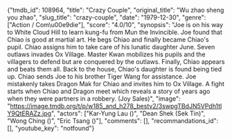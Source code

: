 {"tmdb_id": 108964, "title": "Crazy Couple", "original_title": "Wu zhao sheng you zhao", "slug_title": "crazy-couple", "date": "1979-12-30", "genre": ["Action / Com\u00e9die"], "score": "4.0/10", "synopsis": "Joe is on his way to White Cloud Hill to learn kung-fu from Mun the Invincible. Joe found that Chiao is good at martial art. He begs Chiao and finally became Chiao's pupil. Chiao assigns him to take care of his lunatic daughter June. Seven outlaws invades Ox Village. Master Kwan mobilizes his pupils and the villagers to defend but are conquered by the outlaws. Finally, Chiao appears and beats them all. Back to the house, Chiao's daughter is found being tied up. Chiao sends Joe to his brother Tiger Wang for assistance. Joe mistakenly takes Dragon Mak for Chiao and invites him to Ox Village. A fight starts when Chiao and Dragon meet which reveals a story of years ago when they were partners in a robbery. (Joy Sales)", "image": "https://image.tmdb.org/t/p/w185_and_h278_bestv2/3swpgTBdJN5VPdh1tlY9QtERAZz.jpg", "actors": ["Kar-Yung Lau ()", "Dean Shek (Sek Tin)", "Wong Ching ()", "Eric Tsang ()"], "comments": [], "recommandations_id": [], "youtube_key": "notfound"}